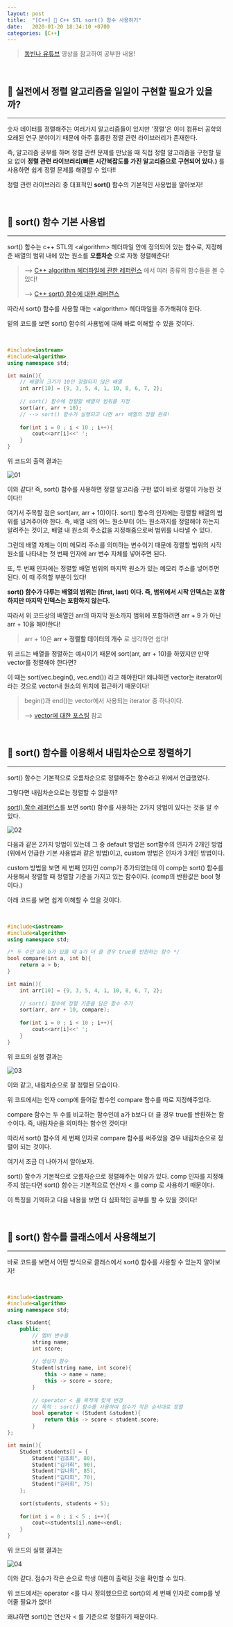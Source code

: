 ```yaml
---
layout: post
title:  "[C++] 💎 C++ STL sort() 함수 사용하기"
date:   2020-01-20 18:34:10 +0700
categories: [C++]
---
```


> [동빈나 유튜브](https://www.youtube.com/watch?v=YJ-OUnZu7nQ&list=PLRx0vPvlEmdDHxCvAQS1_6XV4deOwfVrz&index=9) 영상을 참고하여 공부한 내용!

<br>

## 💎 실전에서 정렬 알고리즘을 일일이 구현할 필요가 있을까?
---

숫자 데이터를 정렬해주는 여러가지 알고리즘들이 있지만 '정렬'은 이미 컴퓨터 공학의 오래된 연구 분야이기 때문에 아주 훌륭한 정렬 관련 라이브러리가 존재한다.

즉, 알고리즘 공부를 하며 정렬 관련 문제를 만났을 때 직접 정렬 알고리즘을 구현할 필요 없이 __정렬 관련 라이브러리(빠른 시간복잡도를 가진 알고리즘으로 구현되어 있다.)__ 를 사용하면 쉽게 정렬 문제를 해결할 수 있다!!

정렬 관련 라이브러리 중 대표적인 __sort()__ 함수의 기본적인 사용법을 알아보자!

<br>

## 💎 sort() 함수 기본 사용법
---

sort() 함수는 c++ STL의 \<algorithm> 헤더파일 안에 정의되어 있는 함수로, 지정해준 배열의 범위 내에 있는 원소를 __오름차순__ 으로 자동 정렬해준다!

> --> [C++ algorithm 헤더파일에 관한 레퍼런스](http://www.cplusplus.com/reference/algorithm/) 에서 여러 종류의 함수들을 볼 수 있다!
>
> --> [C++ sort() 함수에 대한 레퍼런스](http://www.cplusplus.com/reference/algorithm/sort/)

따라서 sort() 함수를 사용할 때는 \<algorithm> 헤더파일을 추가해줘야 한다.

밑의 코드를 보면 sort() 함수의 사용법에 대해 바로 이해할 수 있을 것이다.

<br>

~~~c++
#include<iostream>
#include<algorithm>
using namespace std;

int main(){
	// 배열의 크기가 10인 정렬되지 않은 배열 
	int arr[10] = {9, 3, 5, 4, 1, 10, 8, 6, 7, 2};
	
	// sort() 함수에 정렬할 배열의 범위를 지정 
	sort(arr, arr + 10); 
	// --> sort() 함수가 실행되고 나면 arr 배열의 정렬 완료!
	
	for(int i = 0 ; i < 10 ; i++){
		cout<<arr[i]<<' ';
	} 
}
~~~

위 코드의 출력 결과는 

![01](https://user-images.githubusercontent.com/31889335/72705647-5891a400-3b9f-11ea-94d1-da61ad50d71b.PNG)

이와 같다! 즉, sort() 함수를 사용하면 정렬 알고리즘 구현 없이 바로 정렬이 가능한 것이다!!

여기서 주목할 점은 sort(arr, arr + 10)이다. sort() 함수의 인자에는 정렬할 배열의 범위를 넘겨주어야 한다. 즉, 배열 내의 어느 원소부터 어느 원소까지를 정렬해야 하는지 알려주는 것이고, 배열 내 원소의 주소값을 지정해줌으로써 범위를 나타낼 수 있다.

그런데 배열 자체는 이미 메모리 주소를 의미하는 변수이기 때문에 정렬할 범위의 시작 원소를 나타내는 첫 번째 인자에 arr 변수 자체를 넣어주면 된다.

또, 두 번째 인자에는 정렬할 배열 범위의 마지막 원소가 있는 메모리 주소를 넣어주면 된다. 이 때 주의할 부분이 있다!

__sort() 함수가 다루는 배열의 범위는 \[first, last) 이다. 즉, 범위에서 시작 인덱스는 포함하지만 마지막 인덱스는 포함하지 않는다.__

따라서 위 코드상의 배열인 arr의 마지막 원소까지 범위에 포함하려면 arr + 9 가 아닌 arr + 10을 해야한다!

> arr + 10은 __arr + 정렬할 데이터의 개수__ 로 생각하면 쉽다!

위 코드는 배열을 정렬하는 예시이기 때문에 sort(arr, arr + 10)을 하였지만 만약 vector를 정렬해야 한다면?

이 때는 sort(vec.begin(), vec.end()) 라고 해야한다! 왜냐하면 vector는 iterator이라는 것으로 vector내 원소의 위치에 접근하기 때문이다!

> begin()과 end()는 vector에서 사용되는 iterator 중 하나이다.
> 
> --> [vector에 대한 포스팅](https://choheeis.github.io/c++/2020/01/16/%EB%B2%A1%ED%84%B0%EC%8A%A4%ED%84%B0%EB%94%94.html) 참고
<br>

## 💎 sort() 함수를 이용해서 내림차순으로 정렬하기
---

sort() 함수는 기본적으로 오름차순으로 정렬해주는 함수라고 위에서 언급했었다.

그렇다면 내림차순으로는 정렬할 수 없을까?

[sort() 함수 레퍼런스](http://www.cplusplus.com/reference/algorithm/sort/)를 보면 sort() 함수를 사용하는 2가지 방법이 있다는 것을 알 수 있다.

![02](https://user-images.githubusercontent.com/31889335/72706018-45330880-3ba0-11ea-840f-bee16f8aee07.PNG)

다음과 같은 2가지 방법이 있는데 그 중 default 방법은 sort함수의 인자가 2개인 방법(위에서 언급한 기본 사용법과 같은 방법)이고, custom 방법은 인자가 3개인 방법이다. 

custom 방법을 보면 세 번째 인자인 comp가 추가되었는데 이 comp는 sort() 함수를 사용해서 정렬할 때 정렬할 기준을 가지고 있는 함수이다. (comp의 반환값은 bool 형이다.)

아래 코드를 보면 쉽게 이해할 수 있을 것이다.

<br>

~~~c++
#include<iostream>
#include<algorithm>
using namespace std;

/* 두 수인 a와 b가 있을 때 a가 더 클 경우 true를 반환하는 함수 */
bool compare(int a, int b){
	return a > b;
}

int main(){
	int arr[10] = {9, 3, 5, 4, 1, 10, 8, 6, 7, 2};
	
	// sort() 함수에 정렬 기준을 담은 함수 추가 
	sort(arr, arr + 10, compare); 
	
	for(int i = 0 ; i < 10 ; i++){
		cout<<arr[i]<<' ';
	} 
}
~~~

위 코드의 실행 결과는

![03](https://user-images.githubusercontent.com/31889335/72706500-85df5180-3ba1-11ea-9da3-a3b53d92a81e.PNG)

이와 같고, 내림차순으로 잘 정렬된 모습이다.

위 코드에서는 인자 comp에 들어갈 함수인 compare 함수를 따로 지정해주었다.

compare 함수는 두 수를 비교하는 함수인데 a가 b보다 더 클 경우 true를 반환하는 함수이다. 즉, 내림차순을 의미하는 함수인 것이다!

따라서 sort() 함수의 세 번째 인자로 compare 함수를 써주었을 경우 내림차순으로 정렬이 되는 것이다.

여기서 조금 더 나아가서 알아보자.

sort() 함수가 기본적으로 오름차순으로 정렬해주는 이유가 있다. comp 인자를 지정해주지 않는다면 sort() 함수는 기본적으로 연산자 < 를 comp 로 사용하기 때문이다. 

이 특징을 기억하고 다음 내용을 보면 더 심화적인 공부를 할 수 있을 것이다!

<br>

## 💎 sort() 함수를 클래스에서 사용해보기
---

바로 코드를 보면서 어떤 방식으로 클래스에서 sort() 함수를 사용할 수 있는지 알아보자!

<br>

~~~c++
#include<iostream>
#include<algorithm>
using namespace std;

class Student{
	public:
		// 멤버 변수들 
		string name;
		int score;
		
		// 생성자 함수
		Student(string name, int score){
			this -> name = name;
			this -> score = score;
		}
		
		// operator < 를 목적에 맞게 변경
		// 목적 : sort() 함수를 사용하여 점수가 작은 순서대로 정렬 
		bool operator < (Student &student){
			return this -> score < student.score;
		} 
}; 

int main(){
	Student students[] = {
		Student("김초희", 80),
		Student("김가희", 90),
		Student("김나희", 85),
		Student("김다희", 70),
		Student("김라희", 75) 
	};
	
	sort(students, students + 5);
	
	for(int i = 0 ; i < 5 ; i++){
		cout<<students[i].name<<endl;
	}
} 
~~~

위 코드의 실행 결과는 

![04](https://user-images.githubusercontent.com/31889335/72707828-b379ca00-3ba4-11ea-81ab-d5bedf943dd2.PNG)

이와 같다. 점수가 작은 순으로 학생 이름이 출력된 것을 확인할 수 있다.

위 코드에서는 operator <를 다시 정의했으므로 sort()의 세 번째 인자로 comp를 넣어줄 필요가 없다!

왜냐하면 sort()는 연산자 < 를 기준으로 정렬하기 때문이다.

